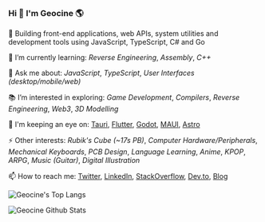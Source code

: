 ### Hi 👋 I'm Geocine 🌎
🔭 Building front-end applications, web APIs, system utilities and development tools using JavaScript, TypeScript, C# and Go

🌱 I’m currently learning: _Reverse Engineering_, _Assembly_, _C++_

💬 Ask me about: _JavaScript_, _TypeScript_, _User Interfaces_ _(desktop/mobile/web)_

📚 I’m interested in exploring: _Game Development_, _Compilers_, _Reverse Engineering_, _Web3_, _3D Modelling_

👀 I'm keeping an eye on: [Tauri](https://github.com/tauri-apps/tauri), [Flutter](https://github.com/flutter/flutter), [Godot](https://github.com/godotengine/godot), [MAUI](https://github.com/dotnet/maui), [Astro](https://github.com/snowpackjs/astro)

⚡ Other interests: _Rubik's Cube_ _(~17s PB)_, _Computer Hardware/Peripherals_, _Mechanical Keyboards_, _PCB Design_, _Language Learning_, _Anime_, _KPOP_, _ARPG_, _Music (Guitar)_, _Digital Illustration_

📫 How to reach me: [Twitter](https://twitter.com/aivandroid), [LinkedIn](https://www.linkedin.com/in/aivan/), [StackOverflow](https://stackoverflow.com/users/372935/aivan-monceller), [Dev.to](https://dev.to/geocine), [Blog](https://aivan.io)

![Geocine's Top Langs](https://github-readme-stats.vercel.app/api/top-langs?username=geocine&count_private=true&show_icons=true&theme=dark&layout=compact&langs_count=8&hide=css,html,lua)

![Geocine Github Stats](https://github-readme-stats.vercel.app/api?username=geocine&count_private=true&show_icons=true&theme=dark)
